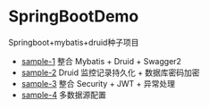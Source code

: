 # SpringBootDemo
Springboot+mybatis+druid种子项目

* [sample-1](https://github.com/GreedyStar/SpringBootDemo/tree/sample-1) 整合 Mybatis + Druid + Swagger2
* [sample-2](https://github.com/GreedyStar/SpringBootDemo/tree/sample-2) Druid 监控记录持久化 + 数据库密码加密
* [sample-3](https://github.com/GreedyStar/SpringBootDemo/tree/sample-3) 整合 Security + JWT + 异常处理
* [sample-4](https://github.com/GreedyStar/SpringBootDemo/tree/sample-4) 多数据源配置
